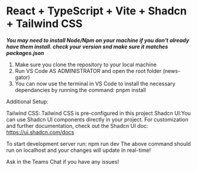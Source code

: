 # React + TypeScript + Vite + Shadcn + Tailwind CSS

***You may need to install Node/Npm on your machine if you don't already have them install. check your version snd make sure it matches packages.json***



1. Make sure you clone the repository to your local machine
2. Run VS Code AS ADMINISTRATOR and open  the root folder (news-gator)
3. You can now use the terminal in VS Code to install the necessary dependancies by running the command: pnpm install

Additional Setup:

Tailwind CSS: Tailwind CSS is pre-configured in this project
Shadcn UI:You can use Shadcn UI components directly in your project. For customization and further documentation, check out the Shadcn UI doc: https://ui.shadcn.com/docs

To start development server run: npm run dev
The above command should run on localhost and your changes will update in real-time!

Ask in the Teams Chat if you have any issues!





